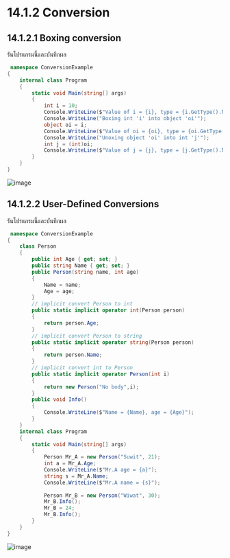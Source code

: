# 14.1.2 Conversion
## 14.1.2.1 Boxing conversion

รันโปรแกรมนี้และบันทึกผล

```cs
 namespace ConversionExample
{
    internal class Program
    {
        static void Main(string[] args)
        {
            int i = 10;
            Console.WriteLine($"Value of i = {i}, type = {i.GetType().Name}");
            Console.WriteLine("Boxing int 'i' into object 'oi'");
            object oi = i;
            Console.WriteLine($"Value of oi = {oi}, type = {oi.GetType().Name}");
            Console.WriteLine("Unoxing object 'oi' into int 'j'");
            int j = (int)oi;
            Console.WriteLine($"Value of j = {j}, type = {j.GetType().Name}");
        }
    }
}

```
![image](https://user-images.githubusercontent.com/115066329/236637941-d924c0c6-e2b9-4bcf-b5d4-39b4ff3f8957.png)

 
## 14.1.2.2 User-Defined Conversions


รันโปรแกรมนี้และบันทึกผล

```cs
 namespace ConversionExample
{
    class Person
    {
        public int Age { get; set; }
        public string Name { get; set; }
        public Person(string name, int age)
        {
            Name = name;
            Age = age;
        }
        // implicit convert Person to int
        public static implicit operator int(Person person) 
        { 
            return person.Age;
        }
        // implicit convert Person to string
        public static implicit operator string(Person person) 
        {
            return person.Name;
        }
        // implicit convert int to Person
        public static implicit operator Person(int i)
        {
            return new Person("No body",i);
        }
        public void Info()
        {
            Console.WriteLine($"Name = {Name}, age = {Age}");
        }
    }
    internal class Program
    {
        static void Main(string[] args)
        {
            Person Mr_A = new Person("Suwit", 21);
            int a = Mr_A.Age;
            Console.WriteLine($"Mr.A age = {a}");
            string s = Mr_A.Name;
            Console.WriteLine($"Mr.A name = {s}");
            
            Person Mr_B = new Person("Wiwat", 30);
            Mr_B.Info();
            Mr_B = 24;
            Mr_B.Info();
        }
    }
}

``` 
![image](https://user-images.githubusercontent.com/115066329/236637970-d2742b40-0d7a-466e-9d6d-35f78affcc50.png)
